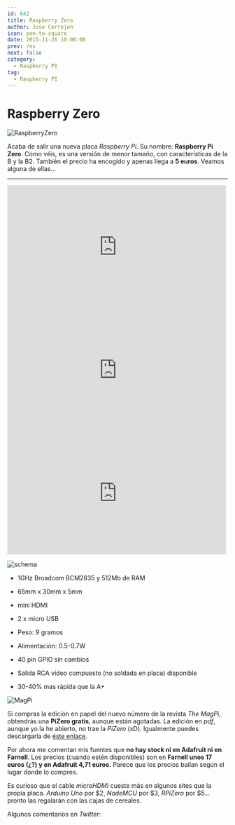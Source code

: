 ```yaml
---
id: 642
title: Raspberry Zero
author: Jose Cerrejon
icon: pen-to-square
date: 2015-11-26 10:00:00
prev: /es
next: false
category:
  - Raspberry PI
tag:
  - Raspberry PI
---
```


# Raspberry Zero

![RaspberryZero](/images/2015/11/RaspberryZero.png)

Acaba de salir una nueva placa *Raspberry Pi*. Su nombre: **Raspberry Pi Zero**. Como véis, es una versión de menor tamaño, con características de la B y la B2. También el precio ha encogido y apenas llega a **5 euros**. Veamos alguna de ellas...

- - -
<iframe src="https://player.vimeo.com/video/146893658" width="500" height="281" frameborder="0" webkitallowfullscreen mozallowfullscreen allowfullscreen></iframe>

<iframe width="500" height="281" src="https://www.youtube.com/embed/9IP7kug7IoI?rel=0&amp;showinfo=0" frameborder="0" allowfullscreen></iframe>

<iframe width="500" height="281" src="https://www.youtube.com/embed/NFFQmdUc5Vg?rel=0&amp;showinfo=0" frameborder="0" allowfullscreen></iframe>

![schema](/images/2015/11/RaspberryZero_schema.png)

* 1GHz Broadcom BCM2835 y 512Mb de RAM

* 65mm x 30mm x 5mm

* mini HDMI

* 2 x micro USB

* Peso: 9 gramos

* Alimentación: 0.5-0.7W

* 40 pin GPIO sin cambios

* Salida RCA video compuesto (no soldada en placa) disponible

* 30-40% mas rápida que la A+

![MagPi](/images/2015/11/magpiDec.png)

Si compras la edición en papel del nuevo número de la revista *The MagPi*, obtendrás una **PiZero gratis**, aunque están agotadas. La edición en *pdf*, aunque yo la he abierto, no trae la *PiZero* (xD). Igualmente puedes descargarla de [éste enlace](https://www.raspberrypi.org/magpi/issues/40/).

Por ahora me comentan mis fuentes que **no hay stock ni en Adafruit ni en Farnell**. Los precios (cuando estén disponibles) son en **Farnell unos 17 euros (¿?) y en Adafruit 4,71 euros.** Parece que los precios bailan según el lugar donde lo compres.

Es curioso que el cable *microHDMI* cueste más en algunos sites que la propia placa. *Arduino Uno* por $2, *NodeMCU* por $3, *RPiZero* por $5... pronto las regalarán con las cajas de cereales.

Algunos comentarios en *Twitter*: 




